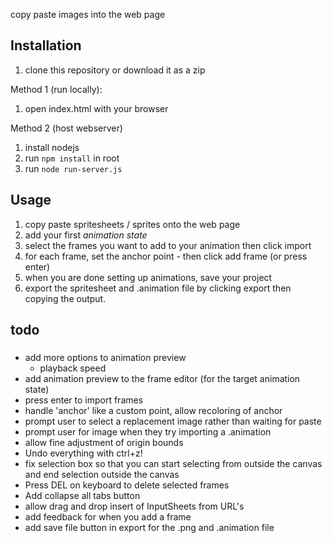 copy paste images into the web page

## Installation
1. clone this repository or download it as a zip

Method 1 (run locally):
1. open index.html with your browser

Method 2 (host webserver)
1. install nodejs
1. run `npm install` in root
1. run `node run-server.js`

## Usage
1. copy paste spritesheets / sprites onto the web page
1. add your first *animation state*
1. select the frames you want to add to your animation then click import
1. for each frame, set the anchor point - then click add frame (or press enter)
1. when you are done setting up animations, save your project
1. export the spritesheet and .animation file by clicking export then copying the output.

## todo
### 
- add more options to animation preview
    - playback speed
- add animation preview to the frame editor (for the target animation state)
- press enter to import frames
- handle 'anchor' like a custom point, allow recoloring of anchor
- prompt user to select a replacement image rather than waiting for paste
- prompt user for image when they try importing a .animation
- allow fine adjustment of origin bounds
- Undo everything with ctrl+z!
- fix selection box so that you can start selecting from outside the canvas and end selection outside the canvas
- Press DEL on keyboard to delete selected frames
- Add collapse all tabs button
- allow drag and drop insert of InputSheets from URL's
- add feedback for when you add a frame
- add save file button in export for the .png and .animation file
